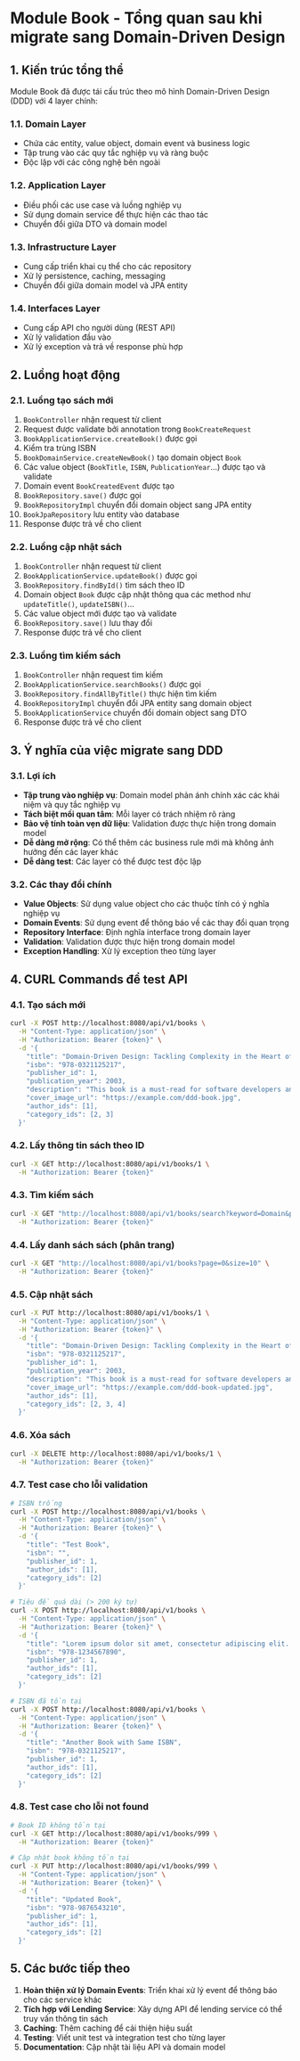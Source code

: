 # Module Book - Tổng quan sau khi migrate sang Domain-Driven Design

## 1. Kiến trúc tổng thể

Module Book đã được tái cấu trúc theo mô hình Domain-Driven Design (DDD) với 4 layer chính:

### 1.1. Domain Layer
- Chứa các entity, value object, domain event và business logic
- Tập trung vào các quy tắc nghiệp vụ và ràng buộc
- Độc lập với các công nghệ bên ngoài

### 1.2. Application Layer
- Điều phối các use case và luồng nghiệp vụ
- Sử dụng domain service để thực hiện các thao tác
- Chuyển đổi giữa DTO và domain model

### 1.3. Infrastructure Layer
- Cung cấp triển khai cụ thể cho các repository
- Xử lý persistence, caching, messaging
- Chuyển đổi giữa domain model và JPA entity

### 1.4. Interfaces Layer
- Cung cấp API cho người dùng (REST API)
- Xử lý validation đầu vào
- Xử lý exception và trả về response phù hợp

## 2. Luồng hoạt động

### 2.1. Luồng tạo sách mới

1. `BookController` nhận request từ client
2. Request được validate bởi annotation trong `BookCreateRequest`
3. `BookApplicationService.createBook()` được gọi
4. Kiểm tra trùng ISBN
5. `BookDomainService.createNewBook()` tạo domain object `Book`
6. Các value object (`BookTitle`, `ISBN`, `PublicationYear`...) được tạo và validate
7. Domain event `BookCreatedEvent` được tạo
8. `BookRepository.save()` được gọi
9. `BookRepositoryImpl` chuyển đổi domain object sang JPA entity
10. `BookJpaRepository` lưu entity vào database
11. Response được trả về cho client

### 2.2. Luồng cập nhật sách

1. `BookController` nhận request từ client
2. `BookApplicationService.updateBook()` được gọi
3. `BookRepository.findById()` tìm sách theo ID
4. Domain object `Book` được cập nhật thông qua các method như `updateTitle()`, `updateISBN()`...
5. Các value object mới được tạo và validate
6. `BookRepository.save()` lưu thay đổi
7. Response được trả về cho client

### 2.3. Luồng tìm kiếm sách

1. `BookController` nhận request tìm kiếm
2. `BookApplicationService.searchBooks()` được gọi
3. `BookRepository.findAllByTitle()` thực hiện tìm kiếm
4. `BookRepositoryImpl` chuyển đổi JPA entity sang domain object
5. `BookApplicationService` chuyển đổi domain object sang DTO
6. Response được trả về cho client

## 3. Ý nghĩa của việc migrate sang DDD

### 3.1. Lợi ích

- **Tập trung vào nghiệp vụ**: Domain model phản ánh chính xác các khái niệm và quy tắc nghiệp vụ
- **Tách biệt mối quan tâm**: Mỗi layer có trách nhiệm rõ ràng
- **Bảo vệ tính toàn vẹn dữ liệu**: Validation được thực hiện trong domain model
- **Dễ dàng mở rộng**: Có thể thêm các business rule mới mà không ảnh hưởng đến các layer khác
- **Dễ dàng test**: Các layer có thể được test độc lập

### 3.2. Các thay đổi chính

- **Value Objects**: Sử dụng value object cho các thuộc tính có ý nghĩa nghiệp vụ
- **Domain Events**: Sử dụng event để thông báo về các thay đổi quan trọng
- **Repository Interface**: Định nghĩa interface trong domain layer
- **Validation**: Validation được thực hiện trong domain model
- **Exception Handling**: Xử lý exception theo từng layer

## 4. CURL Commands để test API

### 4.1. Tạo sách mới

```bash
curl -X POST http://localhost:8080/api/v1/books \
  -H "Content-Type: application/json" \
  -H "Authorization: Bearer {token}" \
  -d '{
    "title": "Domain-Driven Design: Tackling Complexity in the Heart of Software",
    "isbn": "978-0321125217",
    "publisher_id": 1,
    "publication_year": 2003,
    "description": "This book is a must-read for software developers and architects.",
    "cover_image_url": "https://example.com/ddd-book.jpg",
    "author_ids": [1],
    "category_ids": [2, 3]
  }'
```

### 4.2. Lấy thông tin sách theo ID

```bash
curl -X GET http://localhost:8080/api/v1/books/1 \
  -H "Authorization: Bearer {token}"
```

### 4.3. Tìm kiếm sách

```bash
curl -X GET "http://localhost:8080/api/v1/books/search?keyword=Domain&page=0&size=10" \
  -H "Authorization: Bearer {token}"
```

### 4.4. Lấy danh sách sách (phân trang)

```bash
curl -X GET "http://localhost:8080/api/v1/books?page=0&size=10" \
  -H "Authorization: Bearer {token}"
```

### 4.5. Cập nhật sách

```bash
curl -X PUT http://localhost:8080/api/v1/books/1 \
  -H "Content-Type: application/json" \
  -H "Authorization: Bearer {token}" \
  -d '{
    "title": "Domain-Driven Design: Tackling Complexity in the Heart of Software (Updated Edition)",
    "isbn": "978-0321125217",
    "publisher_id": 1,
    "publication_year": 2003,
    "description": "This book is a must-read for software developers and architects. Updated with new insights.",
    "cover_image_url": "https://example.com/ddd-book-updated.jpg",
    "author_ids": [1],
    "category_ids": [2, 3, 4]
  }'
```

### 4.6. Xóa sách

```bash
curl -X DELETE http://localhost:8080/api/v1/books/1 \
  -H "Authorization: Bearer {token}"
```

### 4.7. Test case cho lỗi validation

```bash
# ISBN trống
curl -X POST http://localhost:8080/api/v1/books \
  -H "Content-Type: application/json" \
  -H "Authorization: Bearer {token}" \
  -d '{
    "title": "Test Book",
    "isbn": "",
    "publisher_id": 1,
    "author_ids": [1],
    "category_ids": [2]
  }'

# Tiêu đề quá dài (> 200 ký tự)
curl -X POST http://localhost:8080/api/v1/books \
  -H "Content-Type: application/json" \
  -H "Authorization: Bearer {token}" \
  -d '{
    "title": "Lorem ipsum dolor sit amet, consectetur adipiscing elit. Sed do eiusmod tempor incididunt ut labore et dolore magna aliqua. Ut enim ad minim veniam, quis nostrud exercitation ullamco laboris nisi ut aliquip ex ea commodo consequat. Duis aute irure dolor in reprehenderit in voluptate velit esse cillum dolore eu fugiat nulla pariatur. Excepteur sint occaecat cupidatat non proident, sunt in culpa qui officia deserunt mollit anim id est laborum.",
    "isbn": "978-1234567890",
    "publisher_id": 1,
    "author_ids": [1],
    "category_ids": [2]
  }'

# ISBN đã tồn tại
curl -X POST http://localhost:8080/api/v1/books \
  -H "Content-Type: application/json" \
  -H "Authorization: Bearer {token}" \
  -d '{
    "title": "Another Book with Same ISBN",
    "isbn": "978-0321125217",
    "publisher_id": 1,
    "author_ids": [1],
    "category_ids": [2]
  }'
```

### 4.8. Test case cho lỗi not found

```bash
# Book ID không tồn tại
curl -X GET http://localhost:8080/api/v1/books/999 \
  -H "Authorization: Bearer {token}"

# Cập nhật book không tồn tại
curl -X PUT http://localhost:8080/api/v1/books/999 \
  -H "Content-Type: application/json" \
  -H "Authorization: Bearer {token}" \
  -d '{
    "title": "Updated Book",
    "isbn": "978-9876543210",
    "publisher_id": 1,
    "author_ids": [1],
    "category_ids": [2]
  }'
```

## 5. Các bước tiếp theo

1. **Hoàn thiện xử lý Domain Events**: Triển khai xử lý event để thông báo cho các service khác
2. **Tích hợp với Lending Service**: Xây dựng API để lending service có thể truy vấn thông tin sách
3. **Caching**: Thêm caching để cải thiện hiệu suất
4. **Testing**: Viết unit test và integration test cho từng layer
5. **Documentation**: Cập nhật tài liệu API và domain model